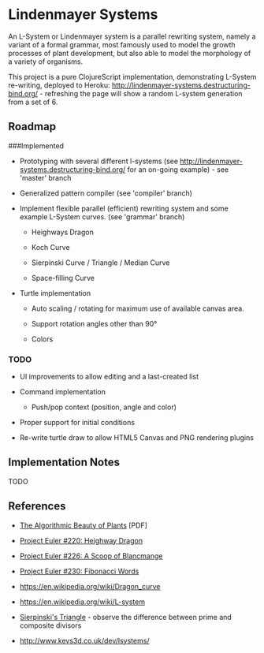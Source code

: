Lindenmayer Systems
===================

An L-System or Lindenmayer system is a parallel rewriting system, namely a
variant of a formal grammar, most famously used to model the growth 
processes of plant development, but also able to model the morphology of
a variety of organisms.

This project is a pure ClojureScript implementation, demonstrating L-System 
re-writing, deployed to Heroku: http://lindenmayer-systems.destructuring-bind.org/ - 
refreshing the page will show a random L-system generation from a set of 6.

Roadmap
-------

###Implemented

* Prototyping with several different l-systems (see 
  http://lindenmayer-systems.destructuring-bind.org/ for an 
  on-going example) - see 'master' branch

* Generalized pattern compiler (see 'compiler' branch)

* Implement flexible parallel (efficient) rewriting system and some example
  L-System curves. (see 'grammar' branch)

    - Heighways Dragon

    - Koch Curve

    - Sierpinski Curve / Triangle / Median Curve

    - Space-filling Curve

* Turtle implementation

    - Auto scaling / rotating for maximum use of available canvas area. 
    
    - Support rotation angles other than 90°

    - Colors

### TODO

* UI improvements to allow editing and a last-created list

* Command implementation
    
    - Push/pop context (position, angle and color)

* Proper support for initial conditions

* Re-write turtle draw to allow HTML5 Canvas and PNG rendering plugins

Implementation Notes
--------------------
TODO

References
----------
* [The Algorithmic Beauty of Plants](http://algorithmicbotany.org/papers/abop/abop.pdf) [PDF]

* [Project Euler #220: Heighway Dragon](http://projecteuler.net/problem=220)

* [Project Euler #226: A Scoop of Blancmange](http://projecteuler.net/problem=226)

* [Project Euler #230: Fibonacci Words](http://projecteuler.net/problem=230)

* https://en.wikipedia.org/wiki/Dragon_curve

* https://en.wikipedia.org/wiki/L-system

* [Sierpinski's Triangle](http://webrot.destructuring-bind.org/sierpinski?divisor=2) - observe the difference between prime and composite divisors

* http://www.kevs3d.co.uk/dev/lsystems/
